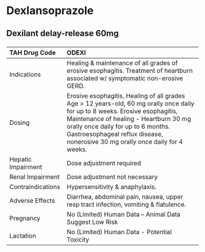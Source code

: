 # Dexlansoprazole

## Dexilant delay-release 60mg

##### 

| TAH Drug Code      | ODEXI                                                                                                                                                                                                                                                                                          |
|:-------------------|:-----------------------------------------------------------------------------------------------------------------------------------------------------------------------------------------------------------------------------------------------------------------------------------------------|
| Indications        | Healing & maintenance of all grades of erosive esophagitis. Treatment of heartburn associated w/ symptomatic non-erosive GERD.                                                                                                                                                                 |
| Dosing             | Erosive esophagitis, Healing of all grades Age > 12 years-old, 60 mg orally once daily for up to 8 weeks. Erosive esophagitis, Maintenance of healing - Heartburn 30 mg orally once daily for up to 6 months. Gastroesophageal reflux disease, nonerosive 30 mg orally once daily for 4 weeks. |
| Hepatic Impairment | Dose adjustment required                                                                                                                                                                                                                                                                       |
| Renal Impairment   | Dose adjustment not necessary                                                                                                                                                                                                                                                                  |
| Contraindications  | Hypersensitivity & anaphylaxis.                                                                                                                                                                                                                                                                |
| Adverse Effects    | Diarrhea, abdominal pain, nausea, upper resp tract infection, vomiting & flatulence.                                                                                                                                                                                                           |
| Pregnancy          | No (Limited) Human Data – Animal Data Suggest Low Risk                                                                                                                                                                                                                                         |
| Lactation          | No (Limited) Human Data - Potential Toxicity                                                                                                                                                                                                                                                   |

